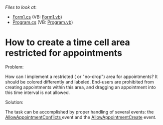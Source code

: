 <!-- default file list -->
*Files to look at*:

* [Form1.cs](./CS/Form1.cs) (VB: [Form1.vb](./VB/Form1.vb))
* [Program.cs](./CS/Program.cs) (VB: [Program.vb](./VB/Program.vb))
<!-- default file list end -->
# How to create a time cell area restricted for appointments


<p>Problem:</p><p>How can I implement a restricted ( or "no-drop") area for appointments? It should be colored differently and labeled. End-users are prohibited from creating appointments within this area, and dragging an appointment into this time interval is not allowed.</p><p>Solution:</p><p>The task can be accomplished by proper handling of several events: the <a href="http://documentation.devexpress.com/#WindowsForms/DevExpressXtraSchedulerSchedulerControl_AllowAppointmentConflictstopic"><u>AllowAppointmentConflicts</u></a><u> </u>event and  the <a href="http://documentation.devexpress.com/#WindowsForms/DevExpressXtraSchedulerSchedulerControl_AllowAppointmentCreatetopic"><u>AllowAppointmentCreate</u></a> event.</p>

<br/>


